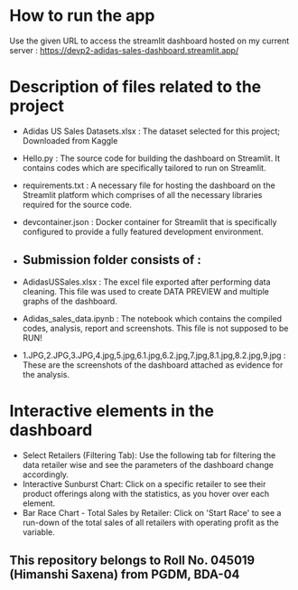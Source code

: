 
# How to run the app

Use the given URL to access the streamlit dashboard hosted on my current server :
https://devp2-adidas-sales-dashboard.streamlit.app/


# Description of files related to the project 

* Adidas US Sales Datasets.xlsx : The dataset selected for this project; Downloaded from Kaggle
* Hello.py : The source code for building the dashboard on Streamlit. It contains codes which are specifically tailored to run on Streamlit.
* requirements.txt : A necessary file for hosting the dashboard on the Streamlit platform which comprises of all the necessary libraries required for the source code.
* devcontainer.json : Docker container for Streamlit that is specifically configured to provide a fully featured development environment.
  
* ## Submission folder consists of :
* AdidasUSSales.xlsx : The excel file exported after performing data cleaning. This file was used to create DATA PREVIEW and multiple graphs of the dashboard.
* Adidas_sales_data.ipynb : The notebook which contains the compiled codes, analysis, report and screenshots. This file is not supposed to be RUN!
* 1.JPG,2.JPG,3.JPG,4.jpg,5.jpg,6.1.jpg,6.2.jpg,7.jpg,8.1.jpg,8.2.jpg,9.jpg : These are the screenshots of the dashboard attached as evidence for the analysis.


# Interactive elements in the dashboard 
* Select Retailers (Filtering Tab): Use the following tab for filtering the data retailer wise and see the parameters of the dashboard change accordingly.
* Interactive Sunburst Chart: Click on a specific retailer to see their product offerings along with the statistics, as you hover over each element.
* Bar Race Chart - Total Sales by Retailer: Click on 'Start Race' to see a run-down of the total sales of all retailers with operating profit as the variable.





## This repository belongs to Roll No. 045019 (Himanshi Saxena) from PGDM, BDA-04


